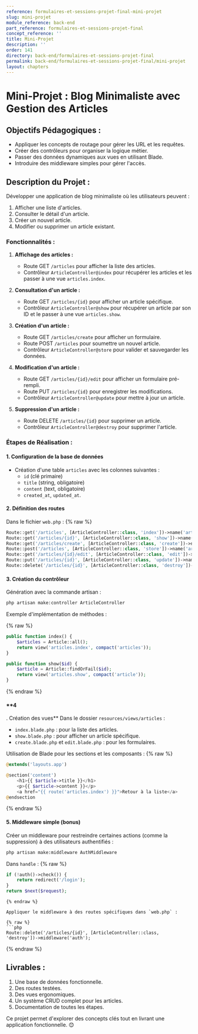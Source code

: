 ```yaml
---
reference: formulaires-et-sessions-projet-final-mini-projet
slug: mini-projet
module_reference: back-end
part_reference: formulaires-et-sessions-projet-final
concept_reference: ''
title: Mini-Projet
description: ''
order: 141
directory: back-end/formulaires-et-sessions-projet-final
permalink: back-end/formulaires-et-sessions-projet-final/mini-projet
layout: chapters
---
```



# **Mini-Projet : Blog Minimaliste avec Gestion des Articles**

## **Objectifs Pédagogiques :**
- Appliquer les concepts de routage pour gérer les URL et les requêtes.
- Créer des contrôleurs pour organiser la logique métier.
- Passer des données dynamiques aux vues en utilisant Blade.
- Introduire des middleware simples pour gérer l'accès.


## **Description du Projet :**
Développer une application de blog minimaliste où les utilisateurs peuvent : 
1. Afficher une liste d'articles.
2. Consulter le détail d'un article.
3. Créer un nouvel article.
4. Modifier ou supprimer un article existant.

### **Fonctionnalités :**
1. **Affichage des articles :**
   - Route GET `/articles` pour afficher la liste des articles.
   - Contrôleur `ArticleController@index` pour récupérer les articles et les passer à une vue `articles.index`.

2. **Consultation d'un article :**
   - Route GET `/articles/{id}` pour afficher un article spécifique.
   - Contrôleur `ArticleController@show` pour récupérer un article par son ID et le passer à une vue `articles.show`.

3. **Création d'un article :**
   - Route GET `/articles/create` pour afficher un formulaire.
   - Route POST `/articles` pour soumettre un nouvel article.
   - Contrôleur `ArticleController@store` pour valider et sauvegarder les données.

4. **Modification d'un article :**
   - Route GET `/articles/{id}/edit` pour afficher un formulaire pré-rempli.
   - Route PUT `/articles/{id}` pour enregistrer les modifications.
   - Contrôleur `ArticleController@update` pour mettre à jour un article.

5. **Suppression d'un article :**
   - Route DELETE `/articles/{id}` pour supprimer un article.
   - Contrôleur `ArticleController@destroy` pour supprimer l'article.


### **Étapes de Réalisation :**

#### **1. Configuration de la base de données**
- Création d'une table `articles` avec les colonnes suivantes : 
  - `id` (clé primaire)
  - `title` (string, obligatoire)
  - `content` (text, obligatoire)
  - `created_at`, `updated_at`.

#### **2. Définition des routes**
Dans le fichier `web.php` :
{% raw %}
```php
Route::get('/articles', [ArticleController::class, 'index'])->name('articles.index');
Route::get('/articles/{id}', [ArticleController::class, 'show'])->name('articles.show');
Route::get('/articles/create', [ArticleController::class, 'create'])->name('articles.create');
Route::post('/articles', [ArticleController::class, 'store'])->name('articles.store');
Route::get('/articles/{id}/edit', [ArticleController::class, 'edit'])->name('articles.edit');
Route::put('/articles/{id}', [ArticleController::class, 'update'])->name('articles.update');
Route::delete('/articles/{id}', [ArticleController::class, 'destroy'])->name('articles.destroy');
```

#### **3. Création du contrôleur**
Génération avec la commande artisan :
```bash
php artisan make:controller ArticleController
```

Exemple d'implémentation de méthodes :


{% raw %}
```php
public function index() {
    $articles = Article::all();
    return view('articles.index', compact('articles'));
}

public function show($id) {
    $article = Article::findOrFail($id);
    return view('articles.show', compact('article'));
}

```
{% endraw %}


#### **4
. Création des vues**
Dans le dossier `resources/views/articles` :
- `index.blade.php` : pour la liste des articles.
- `show.blade.php` : pour afficher un article spécifique.
- `create.blade.php` et `edit.blade.php` : pour les formulaires.

Utilisation de Blade pour les sections et les composants :
{% raw %}
```php
@extends('layouts.app')

@section('content')
    <h1>{{ $article->title }}</h1>
    <p>{{ $article->content }}</p>
    <a href="{{ route('articles.index') }}">Retour à la liste</a>
@endsection
```
{% endraw %}

#### **5. Middleware simple (bonus)**
Créer un middleware pour restreindre certaines actions (comme la suppression) à des utilisateurs authentifiés :
```bash
php artisan make:middleware AuthMiddleware
```

Dans `handle` :
{% raw %}
```php
if (!auth()->check()) {
    return redirect('/login');
}
return $next($request);
```
```
{% endraw %}

Appliquer le middleware à des routes spécifiques dans `web.php` :

{% raw %}
```php
Route::delete('/articles/{id}', [ArticleController::class, 'destroy'])->middleware('auth');
```
{% endraw %}

## **Livrables :**
1. Une base de données fonctionnelle.
2. Des routes testées.
3. Des vues ergonomiques.
4. Un système CRUD complet pour les articles.
5. Documentation de toutes les étapes.


Ce projet permet d'explorer des concepts clés tout en livrant une application fonctionnelle. 😊